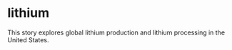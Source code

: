 # lithium
 
This story explores global lithium production and lithium processing in the United States.